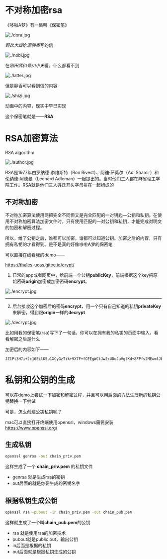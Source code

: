 # 不对称加密rsa


《哆啦A梦》有一集叫《保密笔》


![./dora.jpg](./dora.jpg)



*野比大雄*给*源静香*写的信


![./nobi.jpg](./nobi.jpg)


在*刚田武*和*骨川小夫*看，什么都看不到


![./latter.jpg](./latter.jpg)


但是静香可以看到信的内容


![./shizi.jpg](./shizi.jpg)


动画中的内容，现实中早已实现


这个保密笔就是——**RSA**


# RSA加密算法


RSA algorithm


![./author.jpg](./author.jpg)



RSA是1977年由罗纳德·李维斯特（Ron Rivest）、阿迪·萨莫尔（Adi Shamir）和伦纳德·阿德曼（Leonard Adleman）一起提出的。当时他们三人都在麻省理工学院工作。RSA就是他们三人姓氏开头字母拼在一起组成的


## 不对称加密


不对称加密算法使用两把完全不同但又是完全匹配的一对钥匙—公钥和私钥。在使用不对称加密算法加密文件时，只有使用匹配的一对公钥和私钥，才能完成对明文的加密和解密过程。


所以，给了公钥之后，谁都可以加密，谁都可以知道公钥。加密之后的内容，只有拥有私钥的才看得到。是不是真的好像哆啦A梦的保密笔


可以直接在线看我的demo——


https://thales-ucas.gitee.io/crypt/


1. 日常的app或者网页中，给前端一个公钥**publicKey**，前端根据这个key把原始密码**origin**加密成加密密码**encrypt**。


![./encrypt.jpg](./encrypt.jpg)


-----------


2. 后台接收这个加密后的密码**encrypt**，用一个只有自己知道的私钥**privateKey**来解密，得到跟**origin**一样的**decrypt**


![./decrypt.jpg](./decrypt.jpg)



比如用我的保密笔(rsa)写下了一句话，你可以在拥有我的私钥的页面中输入，看看解密之后是什么


加密后的内容如下——
```
JZ1Pt3H7i+2c16EilK5u1XCyGzTik+9X7F+fCEEgWCtJw2xUDoJuVglKd+8FPfv2MEwmlJbmQ2y/sm/qPlAVsAt59UEmDbaV7vE1toWItsVRkPiCIKIQ80aeFhMrRJEvdGxFzv8QFhyfok/2k6xWz0nHLjPU/SogBpgBZC8RMeQ=
```


# 私钥和公钥的生成


可以在demo上尝试一下加密和解密过程，并且可以用后面的方法生辰新的私钥公钥替换一下尝试


可是，怎么创建公钥私钥呢？


mac可以直接打开终端使用openssl，windows需要安装 https://www.openssl.org/



## 生成私钥


```bash
openssl genrsa -out chain_priv.pem
```


这样生成了一个 **chain_priv.pem** 的私钥文件


* genrsa 就是生成rsa的密钥
* out后面的就是你要生成的密钥名字


## 根据私钥生成公钥


```bash
openssl rsa -pubout -in chain_priv.pem -out chain_pub.pem
```


这样就生成了一个叫**chain_pub.pem**的公钥


* rsa 就是使用rsa的加密技术
* pubout就是public out，输出公钥
* in后面是根据的私钥
* out后面就是根据私钥生成的公钥

